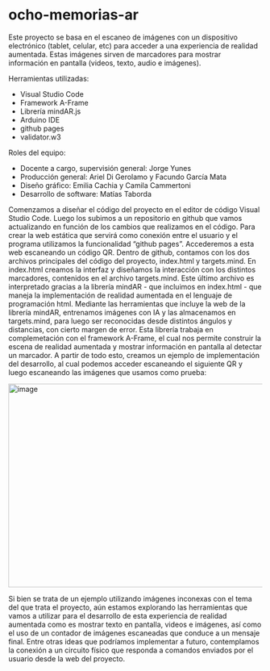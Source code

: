 # ocho-memorias-ar

Este proyecto se basa en el escaneo de imágenes con un dispositivo electrónico (tablet, celular, etc) para acceder a una experiencia de realidad aumentada. Estas imágenes sirven de marcadores para mostrar información en pantalla (videos, texto, audio e imágenes). 

Herramientas utilizadas: 
* Visual Studio Code
* Framework A-Frame
* Librería mindAR.js
* Arduino IDE
* github pages
* validator.w3

Roles del equipo:
* Docente a cargo, supervisión general: Jorge Yunes
* Producción general: Ariel Di Gerolamo y Facundo García Mata
* Diseño gráfico: Emilia Cachia y Camila Cammertoni
* Desarrollo de software: Matías Taborda


Comenzamos a diseñar el código del proyecto en el editor de código Visual Studio Code. Luego los subimos a un repositorio en github que vamos actualizando en función de los cambios que realizamos en el código. Para crear la web estática que servirá como conexión entre el usuario y el programa utilizamos la funcionalidad “github pages”. Accederemos a esta web escaneando un código QR. 
Dentro de github, contamos con los dos archivos principales del código del proyecto, index.html y targets.mind. En index.html creamos la interfaz y diseñamos la interacción con los distintos marcadores, contenidos en el archivo targets.mind. Este último archivo es interpretado gracias a la librería mindAR - que incluimos en index.html - que maneja la implementación de realidad aumentada en el lenguaje de programación html. Mediante las herramientas que incluye la web de la librería mindAR, entrenamos imágenes con IA y las almacenamos en targets.mind, para luego ser reconocidas desde distintos ángulos y distancias, con cierto margen de error. Esta librería trabaja en complemetación con el framework A-Frame, el cual nos permite construir la escena de realidad aumentada y mostrar información en pantalla al detectar un marcador.
A partir de todo esto, creamos un ejemplo de implementación del desarrollo, al cual podemos acceder escaneando el siguiente QR y luego escaneando las imágenes que usamos como prueba:

<img width="651" height="404" alt="image" src="https://github.com/user-attachments/assets/68fedb11-50b9-4c70-a2d2-4728b2c4d3ec" />

Si bien se trata de un ejemplo utilizando imágenes inconexas con el tema del que trata el proyecto, aún estamos explorando las herramientas que vamos a utilizar para el desarrollo de esta experiencia de realidad aumentada como es mostrar texto en pantalla, videos e imágenes, así como el uso de un contador de imágenes escaneadas que conduce a un mensaje final.
Entre otras ideas que podríamos implementar a futuro, contemplamos la conexión a un circuito físico que responda a comandos enviados por el usuario desde la web del proyecto.
